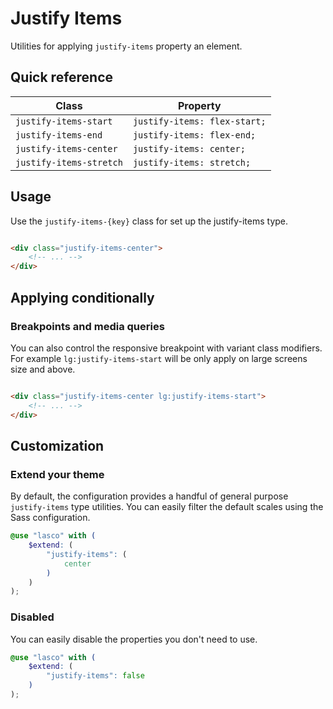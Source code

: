 # Justify Items

Utilities for applying `justify-items` property an element.

## Quick reference

| Class                   | Property                     |
|-------------------------|------------------------------|
| `justify-items-start`   | `justify-items: flex-start;` |
| `justify-items-end`     | `justify-items: flex-end;`   |
| `justify-items-center`  | `justify-items: center;`     |
| `justify-items-stretch` | `justify-items: stretch;`    |

## Usage

Use the `justify-items-{key}` class for set up the justify-items type.

```html

<div class="justify-items-center">
    <!-- ... -->
</div>
```

## Applying conditionally

### Breakpoints and media queries

You can also control the responsive breakpoint with variant class modifiers. For example `lg:justify-items-start` will
be only apply on large screens size and above.

```html

<div class="justify-items-center lg:justify-items-start">
    <!-- ... -->
</div>
```

## Customization

### Extend your theme

By default, the configuration provides a handful of general purpose `justify-items` type utilities. You can easily
filter the default scales using the Sass configuration.

```scss
@use "lasco" with (
    $extend: (
        "justify-items": (
            center
        )
    )
);
```

### Disabled

You can easily disable the properties you don't need to use.

```scss
@use "lasco" with (
    $extend: (
        "justify-items": false
    )
);
```
